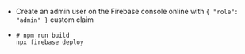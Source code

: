 - Create an admin user on the Firebase console online with `{ "role": "admin" }` custom claim
- ```
  # npm run build
  npx firebase deploy
  ```
